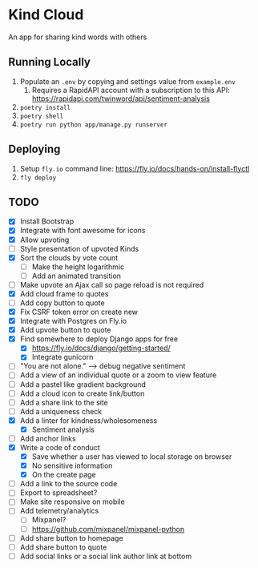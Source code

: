 # Kind Cloud
An app for sharing kind words with others

## Running Locally
1. Populate an `.env` by copying and settings value from `example.env`
    1. Requires a RapidAPI account with a subscription to this API: https://rapidapi.com/twinword/api/sentiment-analysis
1. `poetry install`
1. `poetry shell`
1. `poetry run python app/manage.py runserver`

## Deploying
1. Setup `fly.io` command line: https://fly.io/docs/hands-on/install-flyctl
1. `fly deploy`

## TODO
- [x] Install Bootstrap
- [x] Integrate with font awesome for icons 
- [x] Allow upvoting
- [ ] Style presentation of upvoted Kinds
- [x] Sort the clouds by vote count
    - [ ] Make the height logarithmic
    - [ ] Add an animated transition
- [ ] Make upvote an Ajax call so page reload is not required
- [x] Add cloud frame to quotes
- [ ] Add copy button to quote 
- [x] Fix CSRF token error on create new
- [x] Integrate with Postgres on Fly.io
- [x] Add upvote button to quote
- [x] Find somewhere to deploy Django apps for free
    - [x] https://fly.io/docs/django/getting-started/
    - [x] Integrate gunicorn
- [ ] "You are not alone." --> debug negative sentiment
- [ ] Add a view of an individual quote or a zoom to view feature 
- [ ] Add a pastel like gradient background
- [ ] Add a cloud icon to create link/button 
- [ ] Add a share link to the site 
- [ ] Add a uniqueness check
- [x] Add a linter for kindness/wholesomeness 
    - [x] Sentiment analysis 
- [ ] Add anchor links 
- [x] Write a code of conduct
    - [x] Save whether a user has viewed to local storage on browser 
    - [x] No sensitive information 
    - [x] On the create page
- [ ] Add a link to the source code
- [ ] Export to spreadsheet?
- [ ] Make site responsive on mobile
- [ ] Add telemetry/analytics 
    - [ ] Mixpanel?
    - [ ] https://github.com/mixpanel/mixpanel-python
- [ ] Add share button to homepage 
- [ ] Add share button to quote 
- [ ] Add social links or a social link author link at bottom 
